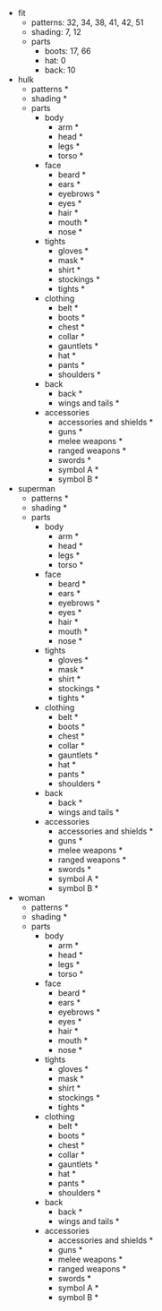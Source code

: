 
* fit
  * patterns: 32, 34, 38, 41, 42, 51
  * shading: 7, 12
  * parts
    * boots: 17, 66
    * hat: 0
    * back: 10
* hulk
  * patterns
    * 
  * shading
    * 
  * parts
    * body
      * arm
        * 
      * head
        * 
      * legs
        *
      * torso
        * 
    * face
      * beard
        * 
      * ears
        * 
      * eyebrows
        * 
      * eyes
        * 
      * hair
        * 
      * mouth
        * 
      * nose
        * 
    * tights
      * gloves
        * 
      * mask
        * 
      * shirt
        * 
      * stockings
        * 
      * tights
        * 
    * clothing
      * belt
        * 
      * boots
        * 
      * chest
        * 
      * collar
        * 
      * gauntlets
        * 
      * hat
        * 
      * pants
        * 
      * shoulders
        * 
    * back
      * back
        * 
      * wings and tails
        * 
    * accessories
      * accessories and shields
        * 
      * guns
        * 
      * melee weapons
        * 
      * ranged weapons
        * 
      * swords
        * 
      * symbol A
        * 
      * symbol B
        * 
* superman
  * patterns
    * 
  * shading
    * 
  * parts
    * body
      * arm
        * 
      * head
        * 
      * legs
        *
      * torso
        * 
    * face
      * beard
        * 
      * ears
        * 
      * eyebrows
        * 
      * eyes
        * 
      * hair
        * 
      * mouth
        * 
      * nose
        * 
    * tights
      * gloves
        * 
      * mask
        * 
      * shirt
        * 
      * stockings
        * 
      * tights
        * 
    * clothing
      * belt
        * 
      * boots
        * 
      * chest
        * 
      * collar
        * 
      * gauntlets
        * 
      * hat
        * 
      * pants
        * 
      * shoulders
        * 
    * back
      * back
        * 
      * wings and tails
        * 
    * accessories
      * accessories and shields
        * 
      * guns
        * 
      * melee weapons
        * 
      * ranged weapons
        * 
      * swords
        * 
      * symbol A
        * 
      * symbol B
        * 
* woman
  * patterns
    * 
  * shading
    * 
  * parts
    * body
      * arm
        * 
      * head
        * 
      * legs
        *
      * torso
        * 
    * face
      * beard
        * 
      * ears
        * 
      * eyebrows
        * 
      * eyes
        * 
      * hair
        * 
      * mouth
        * 
      * nose
        * 
    * tights
      * gloves
        * 
      * mask
        * 
      * shirt
        * 
      * stockings
        * 
      * tights
        * 
    * clothing
      * belt
        * 
      * boots
        * 
      * chest
        * 
      * collar
        * 
      * gauntlets
        * 
      * hat
        * 
      * pants
        * 
      * shoulders
        * 
    * back
      * back
        * 
      * wings and tails
        * 
    * accessories
      * accessories and shields
        * 
      * guns
        * 
      * melee weapons
        * 
      * ranged weapons
        * 
      * swords
        * 
      * symbol A
        * 
      * symbol B
        * 
